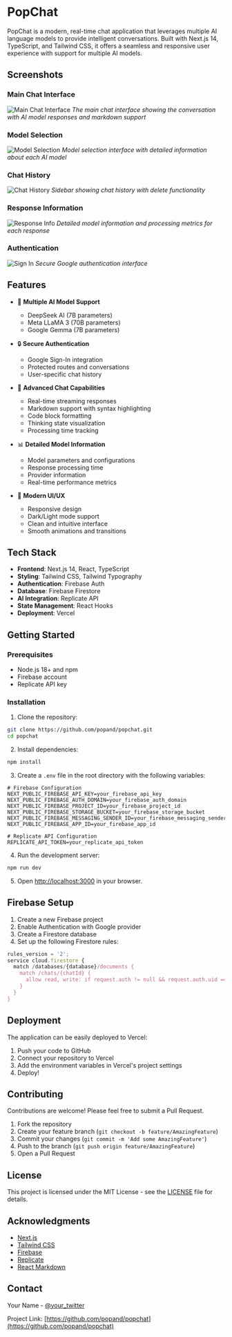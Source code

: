 # PopChat

PopChat is a modern, real-time chat application that leverages multiple AI language models to provide intelligent conversations. Built with Next.js 14, TypeScript, and Tailwind CSS, it offers a seamless and responsive user experience with support for multiple AI models.

## Screenshots

### Main Chat Interface
![Main Chat Interface](public/screenshots/main-chat.png)
*The main chat interface showing the conversation with AI model responses and markdown support*

### Model Selection
![Model Selection](public/screenshots/model-selection.png)
*Model selection interface with detailed information about each AI model*

### Chat History
![Chat History](public/screenshots/chat-history.png)
*Sidebar showing chat history with delete functionality*

### Response Information
![Response Info](public/screenshots/response-info.png)
*Detailed model information and processing metrics for each response*

### Authentication
![Sign In](public/screenshots/sign-in.png)
*Secure Google authentication interface*

## Features

- 🤖 **Multiple AI Model Support**
  - DeepSeek AI (7B parameters)
  - Meta LLaMA 3 (70B parameters)
  - Google Gemma (7B parameters)

- 🔒 **Secure Authentication**
  - Google Sign-In integration
  - Protected routes and conversations
  - User-specific chat history

- 💬 **Advanced Chat Capabilities**
  - Real-time streaming responses
  - Markdown support with syntax highlighting
  - Code block formatting
  - Thinking state visualization
  - Processing time tracking

- 📊 **Detailed Model Information**
  - Model parameters and configurations
  - Response processing time
  - Provider information
  - Real-time performance metrics

- 🎨 **Modern UI/UX**
  - Responsive design
  - Dark/Light mode support
  - Clean and intuitive interface
  - Smooth animations and transitions

## Tech Stack

- **Frontend**: Next.js 14, React, TypeScript
- **Styling**: Tailwind CSS, Tailwind Typography
- **Authentication**: Firebase Auth
- **Database**: Firebase Firestore
- **AI Integration**: Replicate API
- **State Management**: React Hooks
- **Deployment**: Vercel

## Getting Started

### Prerequisites

- Node.js 18+ and npm
- Firebase account
- Replicate API key

### Installation

1. Clone the repository:
```bash
git clone https://github.com/popand/popchat.git
cd popchat
```

2. Install dependencies:
```bash
npm install
```

3. Create a `.env` file in the root directory with the following variables:
```env
# Firebase Configuration
NEXT_PUBLIC_FIREBASE_API_KEY=your_firebase_api_key
NEXT_PUBLIC_FIREBASE_AUTH_DOMAIN=your_firebase_auth_domain
NEXT_PUBLIC_FIREBASE_PROJECT_ID=your_firebase_project_id
NEXT_PUBLIC_FIREBASE_STORAGE_BUCKET=your_firebase_storage_bucket
NEXT_PUBLIC_FIREBASE_MESSAGING_SENDER_ID=your_firebase_messaging_sender_id
NEXT_PUBLIC_FIREBASE_APP_ID=your_firebase_app_id

# Replicate API Configuration
REPLICATE_API_TOKEN=your_replicate_api_token
```

4. Run the development server:
```bash
npm run dev
```

5. Open [http://localhost:3000](http://localhost:3000) in your browser.

## Firebase Setup

1. Create a new Firebase project
2. Enable Authentication with Google provider
3. Create a Firestore database
4. Set up the following Firestore rules:
```javascript
rules_version = '2';
service cloud.firestore {
  match /databases/{database}/documents {
    match /chats/{chatId} {
      allow read, write: if request.auth != null && request.auth.uid == resource.data.userId;
    }
  }
}
```

## Deployment

The application can be easily deployed to Vercel:

1. Push your code to GitHub
2. Connect your repository to Vercel
3. Add the environment variables in Vercel's project settings
4. Deploy!

## Contributing

Contributions are welcome! Please feel free to submit a Pull Request.

1. Fork the repository
2. Create your feature branch (`git checkout -b feature/AmazingFeature`)
3. Commit your changes (`git commit -m 'Add some AmazingFeature'`)
4. Push to the branch (`git push origin feature/AmazingFeature`)
5. Open a Pull Request

## License

This project is licensed under the MIT License - see the [LICENSE](LICENSE) file for details.

## Acknowledgments

- [Next.js](https://nextjs.org/)
- [Tailwind CSS](https://tailwindcss.com/)
- [Firebase](https://firebase.google.com/)
- [Replicate](https://replicate.com/)
- [React Markdown](https://github.com/remarkjs/react-markdown)

## Contact

Your Name - [@your_twitter](https://twitter.com/your_twitter)

Project Link: [https://github.com/popand/popchat](https://github.com/popand/popchat)